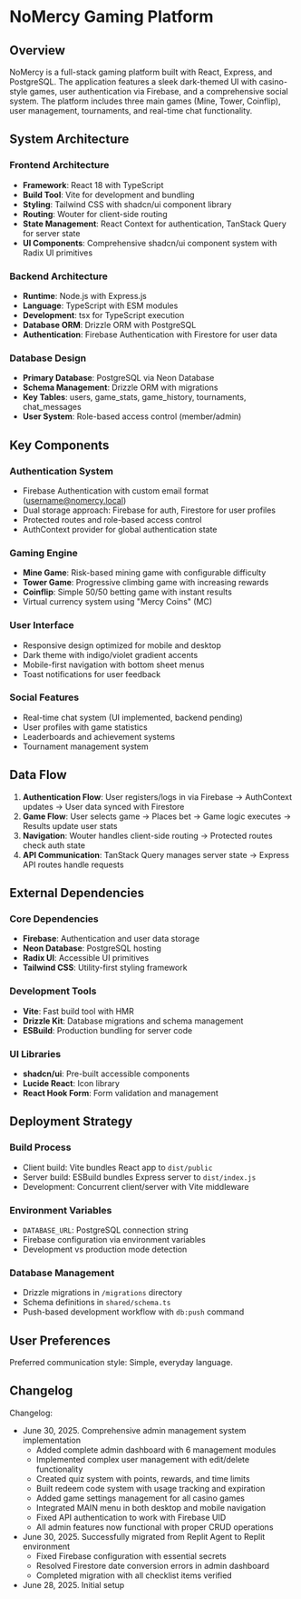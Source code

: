 # NoMercy Gaming Platform

## Overview

NoMercy is a full-stack gaming platform built with React, Express, and PostgreSQL. The application features a sleek dark-themed UI with casino-style games, user authentication via Firebase, and a comprehensive social system. The platform includes three main games (Mine, Tower, Coinflip), user management, tournaments, and real-time chat functionality.

## System Architecture

### Frontend Architecture
- **Framework**: React 18 with TypeScript
- **Build Tool**: Vite for development and bundling
- **Styling**: Tailwind CSS with shadcn/ui component library
- **Routing**: Wouter for client-side routing
- **State Management**: React Context for authentication, TanStack Query for server state
- **UI Components**: Comprehensive shadcn/ui component system with Radix UI primitives

### Backend Architecture
- **Runtime**: Node.js with Express.js
- **Language**: TypeScript with ESM modules
- **Development**: tsx for TypeScript execution
- **Database ORM**: Drizzle ORM with PostgreSQL
- **Authentication**: Firebase Authentication with Firestore for user data

### Database Design
- **Primary Database**: PostgreSQL via Neon Database
- **Schema Management**: Drizzle ORM with migrations
- **Key Tables**: users, game_stats, game_history, tournaments, chat_messages
- **User System**: Role-based access control (member/admin)

## Key Components

### Authentication System
- Firebase Authentication with custom email format (username@nomercy.local)
- Dual storage approach: Firebase for auth, Firestore for user profiles
- Protected routes and role-based access control
- AuthContext provider for global authentication state

### Gaming Engine
- **Mine Game**: Risk-based mining game with configurable difficulty
- **Tower Game**: Progressive climbing game with increasing rewards
- **Coinflip**: Simple 50/50 betting game with instant results
- Virtual currency system using "Mercy Coins" (MC)

### User Interface
- Responsive design optimized for mobile and desktop
- Dark theme with indigo/violet gradient accents
- Mobile-first navigation with bottom sheet menus
- Toast notifications for user feedback

### Social Features
- Real-time chat system (UI implemented, backend pending)
- User profiles with game statistics
- Leaderboards and achievement systems
- Tournament management system

## Data Flow

1. **Authentication Flow**: User registers/logs in via Firebase → AuthContext updates → User data synced with Firestore
2. **Game Flow**: User selects game → Places bet → Game logic executes → Results update user stats
3. **Navigation**: Wouter handles client-side routing → Protected routes check auth state
4. **API Communication**: TanStack Query manages server state → Express API routes handle requests

## External Dependencies

### Core Dependencies
- **Firebase**: Authentication and user data storage
- **Neon Database**: PostgreSQL hosting
- **Radix UI**: Accessible UI primitives
- **Tailwind CSS**: Utility-first styling framework

### Development Tools
- **Vite**: Fast build tool with HMR
- **Drizzle Kit**: Database migrations and schema management
- **ESBuild**: Production bundling for server code

### UI Libraries
- **shadcn/ui**: Pre-built accessible components
- **Lucide React**: Icon library
- **React Hook Form**: Form validation and management

## Deployment Strategy

### Build Process
- Client build: Vite bundles React app to `dist/public`
- Server build: ESBuild bundles Express server to `dist/index.js`
- Development: Concurrent client/server with Vite middleware

### Environment Variables
- `DATABASE_URL`: PostgreSQL connection string
- Firebase configuration via environment variables
- Development vs production mode detection

### Database Management
- Drizzle migrations in `/migrations` directory
- Schema definitions in `shared/schema.ts`
- Push-based development workflow with `db:push` command

## User Preferences

Preferred communication style: Simple, everyday language.

## Changelog

Changelog:
- June 30, 2025. Comprehensive admin management system implementation
  - Added complete admin dashboard with 6 management modules
  - Implemented complex user management with edit/delete functionality
  - Created quiz system with points, rewards, and time limits
  - Built redeem code system with usage tracking and expiration
  - Added game settings management for all casino games
  - Integrated MAIN menu in both desktop and mobile navigation
  - Fixed API authentication to work with Firebase UID
  - All admin features now functional with proper CRUD operations
- June 30, 2025. Successfully migrated from Replit Agent to Replit environment
  - Fixed Firebase configuration with essential secrets
  - Resolved Firestore date conversion errors in admin dashboard
  - Completed migration with all checklist items verified
- June 28, 2025. Initial setup